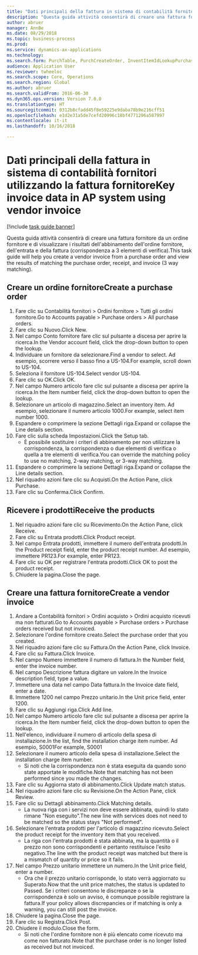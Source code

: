 ```yaml
--- 
title: "Dati principali della fattura in sistema di contabilità fornitori utilizzando la fattura fornitore"
description: "Questa guida attività consentirà di creare una fattura fornitore da un ordine fornitore e di visualizzare i risultati dell'abbinamento dell'ordine fornitore, dell'entrata e della fattura (corrispondenza a 3 elementi di verifica)."
author: abruer
manager: AnnBe
ms.date: 08/29/2018
ms.topic: business-process
ms.prod: 
ms.service: dynamics-ax-applications
ms.technology: 
ms.search.form: PurchTable, PurchCreateOrder, InventItemIdLookupPurchase, PurchEditLines, VendEditInvoice, InventItemIdLookupSimple, VendInvoiceMatchingDetails
audience: Application User
ms.reviewer: twheeloc
ms.search.scope: Core, Operations
ms.search.region: Global
ms.author: abruer
ms.search.validFrom: 2016-06-30
ms.dyn365.ops.version: Version 7.0.0
ms.translationtype: HT
ms.sourcegitcommit: 0312b8cfadd45f8e59225e9daba78b9e216cff51
ms.openlocfilehash: e1d2e31a5de7cefd20996c18bf4771296a587997
ms.contentlocale: it-it
ms.lasthandoff: 10/16/2018

---
```

# <a name="key-invoice-data-in-ap-system-using-vendor-invoice"></a><span data-ttu-id="4cc5f-103">Dati principali della fattura in sistema di contabilità fornitori utilizzando la fattura fornitore</span><span class="sxs-lookup"><span data-stu-id="4cc5f-103">Key invoice data in AP system using vendor invoice</span></span>

[!include [task guide banner](../../includes/task-guide-banner.md)]

<span data-ttu-id="4cc5f-104">Questa guida attività consentirà di creare una fattura fornitore da un ordine fornitore e di visualizzare i risultati dell'abbinamento dell'ordine fornitore, dell'entrata e della fattura (corrispondenza a 3 elementi di verifica).</span><span class="sxs-lookup"><span data-stu-id="4cc5f-104">This task guide will help you create a vendor invoice from a purchase order and view the results of matching the purchase order, receipt, and invoice (3 way matching).</span></span>


## <a name="create-a-purchase-order"></a><span data-ttu-id="4cc5f-105">Creare un ordine fornitore</span><span class="sxs-lookup"><span data-stu-id="4cc5f-105">Create a purchase order</span></span>
1. <span data-ttu-id="4cc5f-106">Fare clic su Contabilità fornitori > Ordini fornitore > Tutti gli ordini fornitore.</span><span class="sxs-lookup"><span data-stu-id="4cc5f-106">Go to Accounts payable > Purchase orders > All purchase orders.</span></span>
2. <span data-ttu-id="4cc5f-107">Fare clic su Nuovo.</span><span class="sxs-lookup"><span data-stu-id="4cc5f-107">Click New.</span></span>
3. <span data-ttu-id="4cc5f-108">Nel campo Conto fornitore fare clic sul pulsante a discesa per aprire la ricerca.</span><span class="sxs-lookup"><span data-stu-id="4cc5f-108">In the Vendor account field, click the drop-down button to open the lookup.</span></span>
4. <span data-ttu-id="4cc5f-109">Individuare un fornitore da selezionare.</span><span class="sxs-lookup"><span data-stu-id="4cc5f-109">Find a vendor to select.</span></span> <span data-ttu-id="4cc5f-110">Ad esempio, scorrere verso il basso fino a US-104.</span><span class="sxs-lookup"><span data-stu-id="4cc5f-110">For example, scroll down to US-104.</span></span>
5. <span data-ttu-id="4cc5f-111">Seleziona il fornitore US-104.</span><span class="sxs-lookup"><span data-stu-id="4cc5f-111">Select vendor US-104.</span></span>
6. <span data-ttu-id="4cc5f-112">Fare clic su OK.</span><span class="sxs-lookup"><span data-stu-id="4cc5f-112">Click OK.</span></span>
7. <span data-ttu-id="4cc5f-113">Nel campo Numero articolo fare clic sul pulsante a discesa per aprire la ricerca.</span><span class="sxs-lookup"><span data-stu-id="4cc5f-113">In the Item number field, click the drop-down button to open the lookup.</span></span>
8. <span data-ttu-id="4cc5f-114">Selezionare un articolo di magazzino.</span><span class="sxs-lookup"><span data-stu-id="4cc5f-114">Select an inventory item.</span></span> <span data-ttu-id="4cc5f-115">Ad esempio, selezionare il numero articolo 1000.</span><span class="sxs-lookup"><span data-stu-id="4cc5f-115">For example, select item number 1000.</span></span>
9. <span data-ttu-id="4cc5f-116">Espandere o comprimere la sezione Dettagli riga.</span><span class="sxs-lookup"><span data-stu-id="4cc5f-116">Expand or collapse the Line details section.</span></span>
10. <span data-ttu-id="4cc5f-117">Fare clic sulla scheda Impostazioni.</span><span class="sxs-lookup"><span data-stu-id="4cc5f-117">Click the Setup tab.</span></span>
    * <span data-ttu-id="4cc5f-118">È possibile sostituire i criteri di abbinamento per non utilizzare la corrispondenza, la corrispondenza o due elementi di verifica o quella a tre elementi di verifica.</span><span class="sxs-lookup"><span data-stu-id="4cc5f-118">You can override the matching policy to use no matching, 2-way matching, or 3-way matching.</span></span>  
11. <span data-ttu-id="4cc5f-119">Espandere o comprimere la sezione Dettagli riga.</span><span class="sxs-lookup"><span data-stu-id="4cc5f-119">Expand or collapse the Line details section.</span></span>
12. <span data-ttu-id="4cc5f-120">Nel riquadro azioni fare clic su Acquisti.</span><span class="sxs-lookup"><span data-stu-id="4cc5f-120">On the Action Pane, click Purchase.</span></span>
13. <span data-ttu-id="4cc5f-121">Fare clic su Conferma.</span><span class="sxs-lookup"><span data-stu-id="4cc5f-121">Click Confirm.</span></span>

## <a name="receive-the-products"></a><span data-ttu-id="4cc5f-122">Ricevere i prodotti</span><span class="sxs-lookup"><span data-stu-id="4cc5f-122">Receive the products</span></span>
1. <span data-ttu-id="4cc5f-123">Nel riquadro azioni fare clic su Ricevimento.</span><span class="sxs-lookup"><span data-stu-id="4cc5f-123">On the Action Pane, click Receive.</span></span>
2. <span data-ttu-id="4cc5f-124">Fare clic su Entrata prodotti.</span><span class="sxs-lookup"><span data-stu-id="4cc5f-124">Click Product receipt.</span></span>
3. <span data-ttu-id="4cc5f-125">Nel campo Entrata prodotti, immettere il numero dell'entrata prodotti.</span><span class="sxs-lookup"><span data-stu-id="4cc5f-125">In the Product receipt field, enter the product receipt number.</span></span> <span data-ttu-id="4cc5f-126">Ad esempio, immettere PR123.</span><span class="sxs-lookup"><span data-stu-id="4cc5f-126">For example, enter PR123.</span></span>
4. <span data-ttu-id="4cc5f-127">Fare clic su OK per registrare l'entrata prodotti.</span><span class="sxs-lookup"><span data-stu-id="4cc5f-127">Click OK to post the product receipt.</span></span>
5. <span data-ttu-id="4cc5f-128">Chiudere la pagina.</span><span class="sxs-lookup"><span data-stu-id="4cc5f-128">Close the page.</span></span>

## <a name="create-a-vendor-invoice"></a><span data-ttu-id="4cc5f-129">Creare una fattura fornitore</span><span class="sxs-lookup"><span data-stu-id="4cc5f-129">Create a vendor invoice</span></span>
1. <span data-ttu-id="4cc5f-130">Andare a Contabilità fornitori > Ordini acquisto > Ordini acquisto ricevuti ma non fatturati.</span><span class="sxs-lookup"><span data-stu-id="4cc5f-130">Go to Accounts payable > Purchase orders > Purchase orders received but not invoiced.</span></span>
2. <span data-ttu-id="4cc5f-131">Selezionare l'ordine fornitore creato.</span><span class="sxs-lookup"><span data-stu-id="4cc5f-131">Select the purchase order that you created.</span></span>
3. <span data-ttu-id="4cc5f-132">Nel riquadro azioni fare clic su Fattura.</span><span class="sxs-lookup"><span data-stu-id="4cc5f-132">On the Action Pane, click Invoice.</span></span>
4. <span data-ttu-id="4cc5f-133">Fare clic su Fattura.</span><span class="sxs-lookup"><span data-stu-id="4cc5f-133">Click Invoice.</span></span>
5. <span data-ttu-id="4cc5f-134">Nel campo Numero immettere il numero di fattura.</span><span class="sxs-lookup"><span data-stu-id="4cc5f-134">In the Number field, enter the invoice number.</span></span>
6. <span data-ttu-id="4cc5f-135">Nel campo Descrizione fattura digitare un valore.</span><span class="sxs-lookup"><span data-stu-id="4cc5f-135">In the Invoice description field, type a value.</span></span>
7. <span data-ttu-id="4cc5f-136">Immettere una data nel campo Data fattura.</span><span class="sxs-lookup"><span data-stu-id="4cc5f-136">In the Invoice date field, enter a date.</span></span>
8. <span data-ttu-id="4cc5f-137">Immettere 1200 nel campo Prezzo unitario.</span><span class="sxs-lookup"><span data-stu-id="4cc5f-137">In the Unit price field, enter 1200.</span></span>
9. <span data-ttu-id="4cc5f-138">Fare clic su Aggiungi riga.</span><span class="sxs-lookup"><span data-stu-id="4cc5f-138">Click Add line.</span></span>
10. <span data-ttu-id="4cc5f-139">Nel campo Numero articolo fare clic sul pulsante a discesa per aprire la ricerca.</span><span class="sxs-lookup"><span data-stu-id="4cc5f-139">In the Item number field, click the drop-down button to open the lookup.</span></span>
11. <span data-ttu-id="4cc5f-140">Nell'elenco, individuare il numero di articolo della spesa di installazione.</span><span class="sxs-lookup"><span data-stu-id="4cc5f-140">In the list, find the installation charge item number.</span></span> <span data-ttu-id="4cc5f-141">Ad esempio, S0001</span><span class="sxs-lookup"><span data-stu-id="4cc5f-141">For example, S0001</span></span>
12. <span data-ttu-id="4cc5f-142">Selezionare il numero articolo della spesa di installazione.</span><span class="sxs-lookup"><span data-stu-id="4cc5f-142">Select the installation charge item number.</span></span>
    * <span data-ttu-id="4cc5f-143">Si noti che la corrispondenza non è stata eseguita da quando sono state apportate le modifiche.</span><span class="sxs-lookup"><span data-stu-id="4cc5f-143">Note that matching has not been performed since you made the changes.</span></span>  
13. <span data-ttu-id="4cc5f-144">Fare clic su Aggiorna stato di abbinamento.</span><span class="sxs-lookup"><span data-stu-id="4cc5f-144">Click Update match status.</span></span>
14. <span data-ttu-id="4cc5f-145">Nel riquadro azioni fare clic su Revisione.</span><span class="sxs-lookup"><span data-stu-id="4cc5f-145">On the Action Pane, click Review.</span></span>
15. <span data-ttu-id="4cc5f-146">Fare clic su Dettagli abbinamento.</span><span class="sxs-lookup"><span data-stu-id="4cc5f-146">Click Matching details.</span></span>
    * <span data-ttu-id="4cc5f-147">La nuova riga con i servizi non deve essere abbinata, quindi lo stato rimane "Non eseguito".</span><span class="sxs-lookup"><span data-stu-id="4cc5f-147">The new line with services does not need to be matched so the status stays "Not performed".</span></span>  
16. <span data-ttu-id="4cc5f-148">Selezionare l'entrata prodotti per l'articolo di magazzino ricevuto.</span><span class="sxs-lookup"><span data-stu-id="4cc5f-148">Select the product receipt for the inventory item that you received.</span></span>
    * <span data-ttu-id="4cc5f-149">La riga con l'entrata prodotti è stata abbinata, ma la quantità o il prezzo non sono corrispondenti e pertanto restituisce l'esito negativo.</span><span class="sxs-lookup"><span data-stu-id="4cc5f-149">The line with the product receipt was matched but there is a mismatch of quantity or price so it fails.</span></span>  
17. <span data-ttu-id="4cc5f-150">Nel campo Prezzo unitario immettere un numero.</span><span class="sxs-lookup"><span data-stu-id="4cc5f-150">In the Unit price field, enter a number.</span></span>
    * <span data-ttu-id="4cc5f-151">Ora che il prezzo unitario corrisponde, lo stato verrà aggiornato su Superato.</span><span class="sxs-lookup"><span data-stu-id="4cc5f-151">Now that the unit price matches, the status is updated to Passed.</span></span> <span data-ttu-id="4cc5f-152">Se i criteri consentono le discrepanze o se la corrispondenza è solo un avviso, è comunque possibile registrare la fattura.</span><span class="sxs-lookup"><span data-stu-id="4cc5f-152">If your policy allows discrepancies or if matching is only a warning, you can still post the invoice.</span></span>  
18. <span data-ttu-id="4cc5f-153">Chiudere la pagina.</span><span class="sxs-lookup"><span data-stu-id="4cc5f-153">Close the page.</span></span>
19. <span data-ttu-id="4cc5f-154">Fare clic su Registra.</span><span class="sxs-lookup"><span data-stu-id="4cc5f-154">Click Post.</span></span>
20. <span data-ttu-id="4cc5f-155">Chiudere il modulo.</span><span class="sxs-lookup"><span data-stu-id="4cc5f-155">Close the form.</span></span>
    * <span data-ttu-id="4cc5f-156">Si noti che l'ordine fornitore non è più elencato come ricevuto ma come non fatturato.</span><span class="sxs-lookup"><span data-stu-id="4cc5f-156">Note that the purchase order is no longer listed as received but not invoiced.</span></span>  


